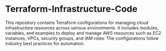 # Terraform-Infrastructure-Code
This repository contains Terraform configurations for managing cloud infrastructure resources across various environments. It includes modules, variables, and examples to deploy and manage AWS resources such as EC2 instances, VPCs, security groups, and IAM roles. The configurations follow industry best practices for automation.
